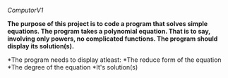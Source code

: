 *ComputorV1*

**The purpose of this project is to code a program that solves simple equations. The program takes a polynomial equation. That is to say, involving only powers, no complicated functions. The program should display its solution(s).**

*The program needs to display atleast:
 *The reduce form of the equation
 *The degree of the equation
 *It's solution(s)
